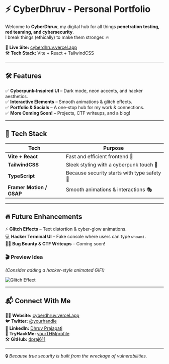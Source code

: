 # ⚡ CyberDhruv - Personal Portfolio  

Welcome to **CyberDhruv**, my digital hub for all things **penetration testing, red teaming, and cybersecurity**.  
I break things (ethically) to make them stronger. 🔥  

🚀 **Live Site:** [cyberdhruv.vercel.app](https://cyberdhruv.vercel.app/)  
🛠 **Tech Stack:** Vite + React + TailwindCSS  

---

## 🛠 Features  

✅ **Cyberpunk-Inspired UI** – Dark mode, neon accents, and hacker aesthetics.  
✅ **Interactive Elements** – Smooth animations & glitch effects.  
✅ **Portfolio & Socials** – A one-stop hub for my work & connections.  
✅ **More Coming Soon!** – Projects, CTF writeups, and a blog!  

---

## 🎨 Tech Stack  

| Tech | Purpose |
|------|---------|
| **Vite + React** | Fast and efficient frontend 🚀 |
| **TailwindCSS** | Sleek styling with a cyberpunk touch 🎨 |
| **TypeScript** | Because security starts with type safety 🔐 |
| **Framer Motion / GSAP** | Smooth animations & interactions 🎭 |

---

## 🔥 Future Enhancements  

⚡ **Glitch Effects** – Text distortion & cyber-glow animations.  
💻 **Hacker Terminal UI** – Fake console where users can type `whoami`.  
🕵️‍♂️ **Bug Bounty & CTF Writeups** – Coming soon!  

### 🎬 **Preview Idea**  
*(Consider adding a hacker-style animated GIF!)*  

![Glitch Effect](https://media.giphy.com/media/l1J9EdzfOSgfyueLm/giphy.gif)  

---

## 📬 Connect With Me  

👨‍💻 **Website:** [cyberdhruv.vercel.app](https://cyberdhruv.vercel.app/)  
🐦 **Twitter:** [@yourhandle](https://twitter.com/)  
💼 **LinkedIn:** [Dhruv Prajapati](https://www.linkedin.com/in/)  
🎯 **TryHackMe:** [yourTHMprofile](https://tryhackme.com/)  
🛠 **GitHub:** [dpraj611](https://github.com/dpraj611)  

---

🔒 _Because true security is built from the wreckage of vulnerabilities._  
